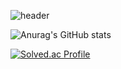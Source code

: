 ![header](https://capsule-render.vercel.app/api?type=waving&color=50:a1c4fd,100:c2e9fb&height=300&section=header&text=Junho%20Cheong&fontSize=90&fontColor=d6ace6&animation=fadeIn)

![Anurag's GitHub stats](https://github-readme-stats.vercel.app/api?username=jjunohj&show_icons=true&theme=transparent)

[![Solved.ac Profile](http://mazassumnida.wtf/api/v2/generate_badge?boj=jjunohj)](https://solved.ac/jjunohj/)
